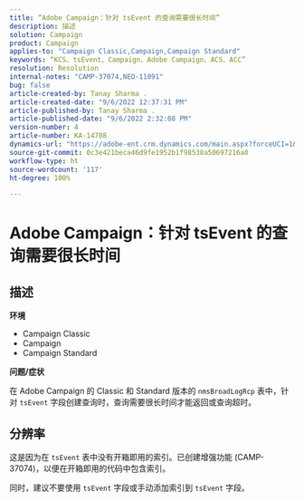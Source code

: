 ```yaml
---
title: “Adobe Campaign：针对 tsEvent 的查询需要很长时间”
description: 描述
solution: Campaign
product: Campaign
applies-to: "Campaign Classic,Campaign,Campaign Standard"
keywords: “KCS、tsEvent、Campaign、Adobe Campaign、ACS、ACC”
resolution: Resolution
internal-notes: "CAMP-37074,NEO-11091"
bug: false
article-created-by: Tanay Sharma .
article-created-date: "9/6/2022 12:37:31 PM"
article-published-by: Tanay Sharma .
article-published-date: "9/6/2022 2:32:08 PM"
version-number: 4
article-number: KA-14708
dynamics-url: "https://adobe-ent.crm.dynamics.com/main.aspx?forceUCI=1&pagetype=entityrecord&etn=knowledgearticle&id=a03690ab-e02d-ed11-9db1-002248086735"
source-git-commit: 0c3e421beca46d9fe1952b1f98538a50697216a0
workflow-type: ht
source-wordcount: '117'
ht-degree: 100%

---
```


# Adobe Campaign：针对 tsEvent 的查询需要很长时间

## 描述


<b>环境</b>

- Campaign Classic
- Campaign
- Campaign Standard




<b>问题/症状</b>

在 Adobe Campaign 的 Classic 和 Standard 版本的 `nmsBroadLogRcp` 表中，针对 `tsEvent` 字段创建查询时，查询需要很长时间才能返回或查询超时。


## 分辨率


这是因为在 `tsEvent` 表中没有开箱即用的索引。已创建增强功能 (CAMP-37074)，以便在开箱即用的代码中包含索引。

同时，建议不要使用 `tsEvent` 字段或手动添加索引到 `tsEvent` 字段。
